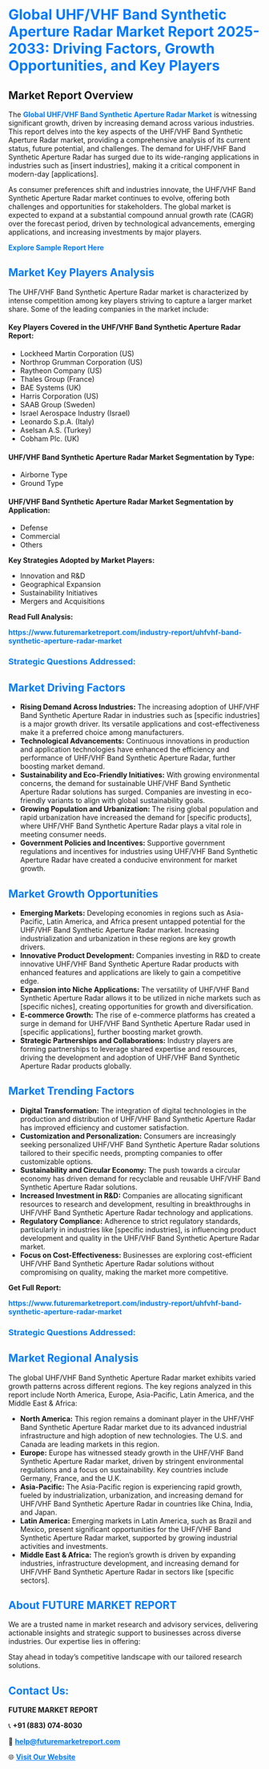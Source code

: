 <h1 style="color: #007BFF;">Global UHF/VHF Band Synthetic Aperture Radar Market Report 2025-2033: Driving Factors, Growth Opportunities, and Key Players</h1>

<section id="overview">
<h2>Market Report Overview</h2>
<p>The <a href="https://www.futuremarketreport.com/industry-report/uhfvhf-band-synthetic-aperture-radar-market" style="color: #007BFF; text-decoration: none;"><strong>Global UHF/VHF Band Synthetic Aperture Radar Market</strong></a> is witnessing significant growth, driven by increasing demand across various industries. This report delves into the key aspects of the UHF/VHF Band Synthetic Aperture Radar market, providing a comprehensive analysis of its current status, future potential, and challenges. The demand for UHF/VHF Band Synthetic Aperture Radar has surged due to its wide-ranging applications in industries such as [insert industries], making it a critical component in modern-day [applications].</p>
<p>As consumer preferences shift and industries innovate, the UHF/VHF Band Synthetic Aperture Radar market continues to evolve, offering both challenges and opportunities for stakeholders. The global market is expected to expand at a substantial compound annual growth rate (CAGR) over the forecast period, driven by technological advancements, emerging applications, and increasing investments by major players.</p>
</section>

<section id="overview">
<p><a href="https://www.futuremarketreport.com/request-sample/reportId=97833" style="color: #007BFF; text-decoration: none;"><strong>Explore Sample Report Here</strong></a></p>
</section>

<section id="key-players">
<h2 style="color: #007BFF;">Market Key Players Analysis</h2>
<p>The UHF/VHF Band Synthetic Aperture Radar market is characterized by intense competition among key players striving to capture a larger market share. Some of the leading companies in the market include:</p>
<h4>Key Players Covered in the UHF/VHF Band Synthetic Aperture Radar Report:</h4>
<ul><li>Lockheed Martin Corporation (US)</li><li>Northrop Grumman Corporation (US)</li><li>Raytheon Company (US)</li><li>Thales Group (France)</li><li>BAE Systems (UK)</li><li>Harris Corporation (US)</li><li>SAAB Group (Sweden)</li><li>Israel Aerospace Industry (Israel)</li><li>Leonardo S.p.A. (Italy)</li><li>Aselsan A.S. (Turkey)</li><li>Cobham Plc. (UK)</li></ul>
<h4>UHF/VHF Band Synthetic Aperture Radar Market Segmentation by Type:</h4>
<ul><li>Airborne Type</li><li>Ground Type</li></ul>

<h4>UHF/VHF Band Synthetic Aperture Radar Market Segmentation by Application:</h4>
<ul><li>Defense</li><li>Commercial</li><li>Others</li></ul>
<p><strong>Key Strategies Adopted by Market Players:</strong></p>
<ul>
<li>Innovation and R&D</li>
<li>Geographical Expansion</li>
<li>Sustainability Initiatives</li>
<li>Mergers and Acquisitions</li>
</ul>
</section>

<section>
<p><strong>Read Full Analysis: </strong></p><a href="https://www.futuremarketreport.com/industry-report/uhfvhf-band-synthetic-aperture-radar-market" style="color: #007BFF; text-decoration: none;"><strong>https://www.futuremarketreport.com/industry-report/uhfvhf-band-synthetic-aperture-radar-market</strong></a>
<h3 style="color: #007BFF;">Strategic Questions Addressed:</h3>
</section>

<section id="driving-factors">
<h2 style="color: #007BFF;">Market Driving Factors</h2>
<ul>
<li><strong>Rising Demand Across Industries:</strong> The increasing adoption of UHF/VHF Band Synthetic Aperture Radar in industries such as [specific industries] is a major growth driver. Its versatile applications and cost-effectiveness make it a preferred choice among manufacturers.</li>
<li><strong>Technological Advancements:</strong> Continuous innovations in production and application technologies have enhanced the efficiency and performance of UHF/VHF Band Synthetic Aperture Radar, further boosting market demand.</li>
<li><strong>Sustainability and Eco-Friendly Initiatives:</strong> With growing environmental concerns, the demand for sustainable UHF/VHF Band Synthetic Aperture Radar solutions has surged. Companies are investing in eco-friendly variants to align with global sustainability goals.</li>
<li><strong>Growing Population and Urbanization:</strong> The rising global population and rapid urbanization have increased the demand for [specific products], where UHF/VHF Band Synthetic Aperture Radar plays a vital role in meeting consumer needs.</li>
<li><strong>Government Policies and Incentives:</strong> Supportive government regulations and incentives for industries using UHF/VHF Band Synthetic Aperture Radar have created a conducive environment for market growth.</li>
</ul>
</section>

<section id="growth-opportunities">
<h2 style="color: #007BFF;">Market Growth Opportunities</h2>
<ul>
<li><strong>Emerging Markets:</strong> Developing economies in regions such as Asia-Pacific, Latin America, and Africa present untapped potential for the UHF/VHF Band Synthetic Aperture Radar market. Increasing industrialization and urbanization in these regions are key growth drivers.</li>
<li><strong>Innovative Product Development:</strong> Companies investing in R&D to create innovative UHF/VHF Band Synthetic Aperture Radar products with enhanced features and applications are likely to gain a competitive edge.</li>
<li><strong>Expansion into Niche Applications:</strong> The versatility of UHF/VHF Band Synthetic Aperture Radar allows it to be utilized in niche markets such as [specific niches], creating opportunities for growth and diversification.</li>
<li><strong>E-commerce Growth:</strong> The rise of e-commerce platforms has created a surge in demand for UHF/VHF Band Synthetic Aperture Radar used in [specific applications], further boosting market growth.</li>
<li><strong>Strategic Partnerships and Collaborations:</strong> Industry players are forming partnerships to leverage shared expertise and resources, driving the development and adoption of UHF/VHF Band Synthetic Aperture Radar products globally.</li>
</ul>
</section>

<section id="trending-factors">
<h2 style="color: #007BFF;">Market Trending Factors</h2>
<ul>
<li><strong>Digital Transformation:</strong> The integration of digital technologies in the production and distribution of UHF/VHF Band Synthetic Aperture Radar has improved efficiency and customer satisfaction.</li>
<li><strong>Customization and Personalization:</strong> Consumers are increasingly seeking personalized UHF/VHF Band Synthetic Aperture Radar solutions tailored to their specific needs, prompting companies to offer customizable options.</li>
<li><strong>Sustainability and Circular Economy:</strong> The push towards a circular economy has driven demand for recyclable and reusable UHF/VHF Band Synthetic Aperture Radar solutions.</li>
<li><strong>Increased Investment in R&D:</strong> Companies are allocating significant resources to research and development, resulting in breakthroughs in UHF/VHF Band Synthetic Aperture Radar technology and applications.</li>
<li><strong>Regulatory Compliance:</strong> Adherence to strict regulatory standards, particularly in industries like [specific industries], is influencing product development and quality in the UHF/VHF Band Synthetic Aperture Radar market.</li>
<li><strong>Focus on Cost-Effectiveness:</strong> Businesses are exploring cost-efficient UHF/VHF Band Synthetic Aperture Radar solutions without compromising on quality, making the market more competitive.</li>
</ul>
</section>

<section>
<p><strong>Get Full Report: </strong></p><a href="https://www.futuremarketreport.com/industry-report/uhfvhf-band-synthetic-aperture-radar-market" style="color: #007BFF; text-decoration: none;"><strong>https://www.futuremarketreport.com/industry-report/uhfvhf-band-synthetic-aperture-radar-market</strong></a>
<h3 style="color: #007BFF;">Strategic Questions Addressed:</h3>
</section>


<section id="regional-analysis">
<h2 style="color: #007BFF;">Market Regional Analysis</h2>
<p>The global UHF/VHF Band Synthetic Aperture Radar market exhibits varied growth patterns across different regions. The key regions analyzed in this report include North America, Europe, Asia-Pacific, Latin America, and the Middle East & Africa:</p>
<ul>
<li><strong>North America:</strong> This region remains a dominant player in the UHF/VHF Band Synthetic Aperture Radar market due to its advanced industrial infrastructure and high adoption of new technologies. The U.S. and Canada are leading markets in this region.</li>
<li><strong>Europe:</strong> Europe has witnessed steady growth in the UHF/VHF Band Synthetic Aperture Radar market, driven by stringent environmental regulations and a focus on sustainability. Key countries include Germany, France, and the U.K.</li>
<li><strong>Asia-Pacific:</strong> The Asia-Pacific region is experiencing rapid growth, fueled by industrialization, urbanization, and increasing demand for UHF/VHF Band Synthetic Aperture Radar in countries like China, India, and Japan.</li>
<li><strong>Latin America:</strong> Emerging markets in Latin America, such as Brazil and Mexico, present significant opportunities for the UHF/VHF Band Synthetic Aperture Radar market, supported by growing industrial activities and investments.</li>
<li><strong>Middle East & Africa:</strong> The region’s growth is driven by expanding industries, infrastructure development, and increasing demand for UHF/VHF Band Synthetic Aperture Radar in sectors like [specific sectors].</li>
</ul>
</section>

<footer>
<h2 style="color: #007BFF;">About FUTURE MARKET REPORT</h2>
<p>We are a trusted name in market research and advisory services, delivering actionable insights and strategic support to businesses across diverse industries. Our expertise lies in offering:</p>

<p>Stay ahead in today’s competitive landscape with our tailored research solutions.</p>

<h2 style="color: #007BFF;">Contact Us:</h2>
<p><strong>FUTURE MARKET REPORT</strong></p>
<p>📞 <strong>+91 (883) 074-8030</strong></p>
<p>📧 <strong><a href="mailto:help@futuremarketreport.com" style="color: #007BFF;">help@futuremarketreport.com</a></strong></p>
<p>🌐 <strong><a href="https://www.futuremarketreport.com/" style="color: #007BFF;">Visit Our Website</a></strong></p>
</footer>